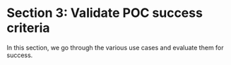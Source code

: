 # Section 3: Validate POC success criteria

In this section, we go through the various use cases and evaluate them for success.